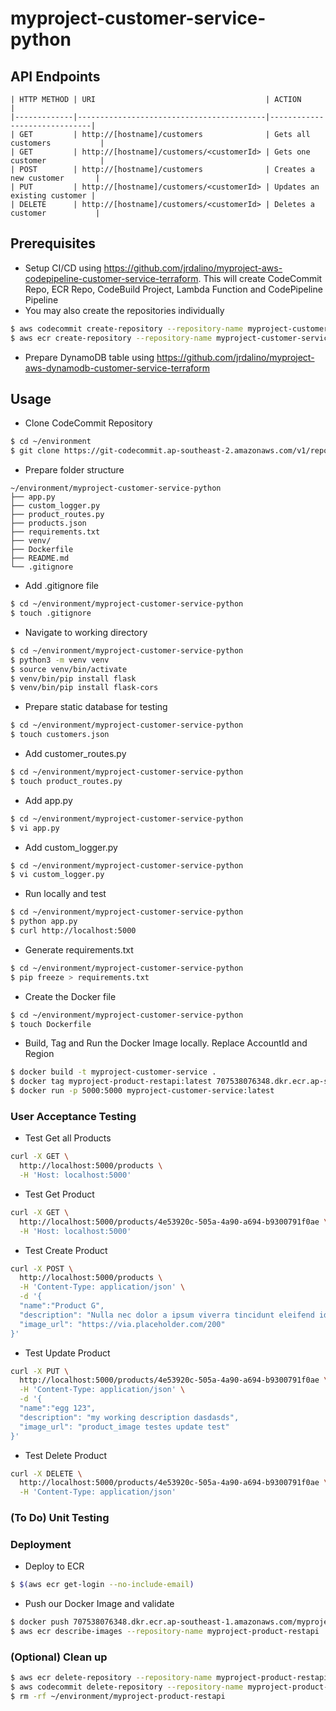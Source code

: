 # myproject-customer-service-python

## API Endpoints
```
| HTTP METHOD | URI                                      | ACTION                       |
|-------------|------------------------------------------|------------------------------|
| GET         | http://[hostname]/customers              | Gets all customers           |
| GET         | http://[hostname]/customers/<customerId> | Gets one customer            |
| POST        | http://[hostname]/customers              | Creates a new customer       |
| PUT         | http://[hostname]/customers/<customerId> | Updates an existing customer |
| DELETE      | http://[hostname]/customers/<customerId> | Deletes a customer           |
```

## Prerequisites
- Setup CI/CD using https://github.com/jrdalino/myproject-aws-codepipeline-customer-service-terraform. This will create CodeCommit Repo, ECR Repo, CodeBuild Project, Lambda Function and CodePipeline Pipeline 
- You may also create the repositories individually
```bash
$ aws codecommit create-repository --repository-name myproject-customer-service
$ aws ecr create-repository --repository-name myproject-customer-service
```

- Prepare DynamoDB table using https://github.com/jrdalino/myproject-aws-dynamodb-customer-service-terraform

## Usage
- Clone CodeCommit Repository
```bash
$ cd ~/environment
$ git clone https://git-codecommit.ap-southeast-2.amazonaws.com/v1/repos/myproject-customer-service-python
```

- Prepare folder structure
```
~/environment/myproject-customer-service-python
├── app.py
├── custom_logger.py
├── product_routes.py
├── products.json
├── requirements.txt
├── venv/
├── Dockerfile
├── README.md
└── .gitignore
```

- Add .gitignore file
```bash
$ cd ~/environment/myproject-customer-service-python
$ touch .gitignore
```

- Navigate to working directory
```bash
$ cd ~/environment/myproject-customer-service-python
$ python3 -m venv venv
$ source venv/bin/activate
$ venv/bin/pip install flask
$ venv/bin/pip install flask-cors
```

- Prepare static database for testing
```bash
$ cd ~/environment/myproject-customer-service-python
$ touch customers.json
```

- Add customer_routes.py
```bash
$ cd ~/environment/myproject-customer-service-python
$ touch product_routes.py
```

- Add app.py
```bash
$ cd ~/environment/myproject-customer-service-python
$ vi app.py
```

- Add custom_logger.py
```bash
$ cd ~/environment/myproject-customer-service-python
$ vi custom_logger.py
```

- Run locally and test
```bash
$ cd ~/environment/myproject-customer-service-python
$ python app.py
$ curl http://localhost:5000
```



- Generate requirements.txt
```bash
$ cd ~/environment/myproject-customer-service-python
$ pip freeze > requirements.txt
```

- Create the Docker file
```bash
$ cd ~/environment/myproject-customer-service-python
$ touch Dockerfile
```

- Build, Tag and Run the Docker Image locally. Replace AccountId and Region
```bash
$ docker build -t myproject-customer-service .
$ docker tag myproject-product-restapi:latest 707538076348.dkr.ecr.ap-southeast-1.amazonaws.com/myproject-customer-service:latest
$ docker run -p 5000:5000 myproject-customer-service:latest
```

### User Acceptance Testing
- Test Get all Products
```bash
curl -X GET \
  http://localhost:5000/products \
  -H 'Host: localhost:5000'
```

- Test Get Product
```bash
curl -X GET \
  http://localhost:5000/products/4e53920c-505a-4a90-a694-b9300791f0ae \
  -H 'Host: localhost:5000' 
```

- Test Create Product
```bash
curl -X POST \
  http://localhost:5000/products \
  -H 'Content-Type: application/json' \
  -d '{
  "name":"Product G",
  "description": "Nulla nec dolor a ipsum viverra tincidunt eleifend id orci. Class aptent taciti sociosqu ad litora torquent per conubia nostra, per inceptos himenaeos.",
  "image_url": "https://via.placeholder.com/200"
}'
```

- Test Update Product
```bash
curl -X PUT \
  http://localhost:5000/products/4e53920c-505a-4a90-a694-b9300791f0ae \
  -H 'Content-Type: application/json' \
  -d '{
  "name":"egg 123",
  "description": "my working description dasdasds",
  "image_url": "product_image testes update test"
}'
```

- Test Delete Product
```bash
curl -X DELETE \
  http://localhost:5000/products/4e53920c-505a-4a90-a694-b9300791f0ae \
  -H 'Content-Type: application/json' 
```

### (To Do) Unit Testing

### Deployment
- Deploy to ECR
```bash
$ $(aws ecr get-login --no-include-email)
```

- Push our Docker Image and validate
```bash
$ docker push 707538076348.dkr.ecr.ap-southeast-1.amazonaws.com/myproject-product-restapi:latest
$ aws ecr describe-images --repository-name myproject-product-restapi
```

### (Optional) Clean up
```bash
$ aws ecr delete-repository --repository-name myproject-product-restapi --force
$ aws codecommit delete-repository --repository-name myproject-product-restapi
$ rm -rf ~/environment/myproject-product-restapi
```

